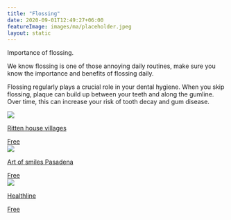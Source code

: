 ```yaml
---
title: "Flossing"
date: 2020-09-01T12:49:27+06:00
featureImage: images/ma/placeholder.jpeg
layout: static
---
```


Importance of flossing.

We know flossing is one of those annoying daily routines, make sure you know the importance and benefits of flossing daily.

Flossing regularly plays a crucial role in your dental hygiene. When you skip flossing, plaque can build up between your teeth and along the gumline. Over time, this can increase your risk of tooth decay and gum disease.

<a class="ma-link" href="https://www.rittenhousevillages.com/assisted-living-blog/the-importance-of-flossing-for-seniors/"><div class="ma-card"><div class="ma-icon"><img src ="/images/icon-check.png"/></div><div class="ma-name"><p>Ritten house villages</p></div><div class="ma-paid-text"><span>Free</span></div></div></a><a class="ma-link" href="https://www.artofsmilespasadena.com/flossing-tips-for-seniors-older-adults/"><div class="ma-card"><div class="ma-icon"><img src ="/images/icon-check.png"/></div><div class="ma-name"><p>Art of smiles Pasadena</p></div><div class="ma-paid-text"><span>Free</span></div></div></a><a class="ma-link" href="https://www.healthline.com/health/how-to-floss"><div class="ma-card"><div class="ma-icon"><img src ="/images/icon-check.png"/></div><div class="ma-name"><p>Healthline</p></div><div class="ma-paid-text"><span>Free</span></div></div></a>  

<br/><br/>






